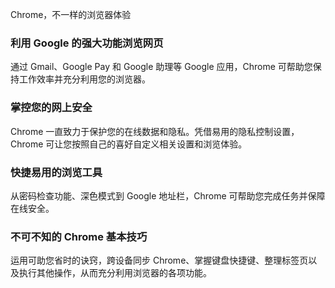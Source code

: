 Chrome，不一样的浏览器体验

### 利用 Google 的强大功能浏览网页

通过 Gmail、Google Pay 和 Google 助理等 Google 应用，Chrome 可帮助您保持工作效率并充分利用您的浏览器。

### 掌控您的网上安全

Chrome 一直致力于保护您的在线数据和隐私。凭借易用的隐私控制设置，Chrome 可让您按照自己的喜好自定义相关设置和浏览体验。

### 快捷易用的浏览工具

从密码检查功能、深色模式到 Google 地址栏，Chrome 可帮助您完成任务并保障在线安全。

### 不可不知的 Chrome 基本技巧

运用可助您省时的诀窍，跨设备同步 Chrome、掌握键盘快捷键、整理标签页以及执行其他操作，从而充分利用浏览器的各项功能。
